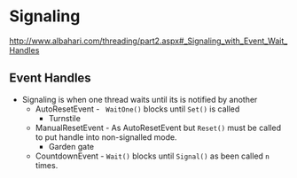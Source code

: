 # Signaling

http://www.albahari.com/threading/part2.aspx#_Signaling_with_Event_Wait_Handles

## Event Handles
- Signaling is when one thread waits until its is notified by another
  - AutoResetEvent - ``` WaitOne()``` blocks until ```Set()``` is called
    - Turnstile 
  - ManualResetEvent - As AutoResetEvent but ```Reset()``` must be called to put handle into non-signalled mode.
    - Garden gate   
  - CountdownEvent - ```Wait()``` blocks until ```Signal()``` as been called ```n``` times.
